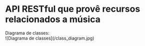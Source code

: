 <h1>API RESTful que provê recursos relacionados a música</h1>
Diagrama de classes:<br />
![Diagrama de classes](/class_diagram.jpg)
